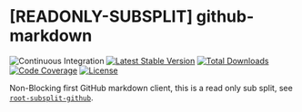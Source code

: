 # [READONLY-SUBSPLIT] github-markdown


![Continuous Integration](https://github.com/php-api-clients/github-markdown/workflows/Continuous%20Integration/badge.svg)
[![Latest Stable Version](https://poser.pugx.org/api-clients/github-markdown/v/stable.png)](https://packagist.org/packages/api-clients/github-markdown)
[![Total Downloads](https://poser.pugx.org/api-clients/github-markdown/downloads.png)](https://packagist.org/packages/api-clients/github-markdown)
[![Code Coverage](https://scrutinizer-ci.com/g/php-api-clients/github-markdown/badges/coverage.png?b==)](https://scrutinizer-ci.com/g/php-api-clients/github-markdown/?branch=)
[![License](https://poser.pugx.org/api-clients/github-markdown/license.png)](https://packagist.org/packages/api-clients/github-markdown)

Non-Blocking first GitHub markdown client, this is a read only sub split, see [`root-subsplit-github`](https://github.com/php-api-clients/root-subsplit-github).
